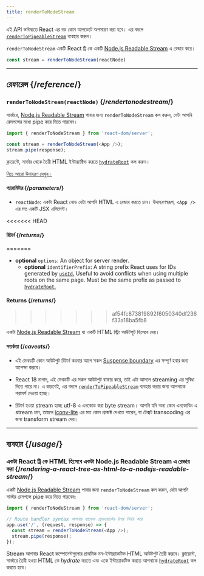 ```yaml
---
title: renderToNodeStream
---
```


<Deprecated>

এই API ভবিষ্যতে React এর বড় কোন আপডেটে অপসারণ করা হবে। এর বদলে [`renderToPipeableStream`](/reference/react-dom/server/renderToPipeableStream) ব্যবহার করুন।

</Deprecated>

<Intro>

`renderToNodeStream` একটি React ট্রি কে একটি [Node.js Readable Stream](https://nodejs.org/api/stream.html#readable-streams) এ রেন্ডার করে।

```js
const stream = renderToNodeStream(reactNode)
```

</Intro>

<InlineToc />

---

## রেফারেন্স {/*reference*/}

### `renderToNodeStream(reactNode)` {/*rendertonodestream*/}

সার্ভারে, [Node.js Readable Stream](https://nodejs.org/api/stream.html#readable-streams) পাবার জন্য `renderToNodeStream` কল করুন, যেটা আপনি রেসপন্সের মধ্যে pipe করে দিতে পারবেন।

```js
import { renderToNodeStream } from 'react-dom/server';

const stream = renderToNodeStream(<App />);
stream.pipe(response);
```

ক্লায়েন্টে, সার্ভার থেকে তৈরী HTML ইন্টার‍্যাক্টিভ করতে [`hydrateRoot`](/reference/react-dom/client/hydrateRoot) কল করুন।

[নিচে আরো উদাহরণ দেখুন।](#usage)

#### প্যারামিটার {/*parameters*/}

* `reactNode`: একটা React নোড যেটা আপনি HTML এ রেন্ডার করতে চান। উদাহরণস্বরূপ, `<App />` এর মত একটি JSX এলিমেন্ট।

<<<<<<< HEAD
#### রিটার্ন {/*returns*/}
=======
* **optional** `options`: An object for server render.
  * **optional** `identifierPrefix`: A string prefix React uses for IDs generated by [`useId`.](/reference/react/useId) Useful to avoid conflicts when using multiple roots on the same page. Must be the same prefix as passed to [`hydrateRoot`.](/reference/react-dom/client/hydrateRoot#parameters)

#### Returns {/*returns*/}
>>>>>>> af54fc873819892f6050340df236f33a18ba5fb8

একটা [Node.js Readable Stream](https://nodejs.org/api/stream.html#readable-streams) যা একটি HTML স্ট্রিং আউটপুট হিসেবে দেয়।

#### সতর্কতা {/*caveats*/}

* এই মেথডটি কোন আউটপুট রিটার্ন করবার আগে সকল [Suspense boundary](/reference/react/Suspense) এর সম্পূর্ণ হবার জন্য অপেক্ষা করবে। 

* React 18 নাগাদ, এই মেথডটি এর সকল আউটপুট বাফার করে, তাই এটা আসলে streaming এর সুবিধা দিতে পারে না। এ কারণেই, এর বদলে  [`renderToPipeableStream`](/reference/react-dom/server/renderToPipeableStream) ব্যবহার করার জন্য আপনাকে পরামর্শ দেওয়া হচ্ছে।

* রিটার্ন হওয়া stream হচ্ছে utf-8 এ এনকোড করা byte stream। আপনি যদি অন্য কোন এনকোডিং এ stream চান, তাহলে [iconv-lite](https://www.npmjs.com/package/iconv-lite) এর মত কোন প্রজেক্ট দেখতে পারেন, যা টেক্সট transcoding এর জন্য transform stream দেয়।

---

## ব্যবহার {/*usage*/}

### একটা React ট্রি কে HTML হিসেবে একটা Node.js Readable Stream এ রেন্ডার করা {/*rendering-a-react-tree-as-html-to-a-nodejs-readable-stream*/}


একটি [Node.js Readable Stream](https://nodejs.org/api/stream.html#readable-streams) পাবার জন্য `renderToNodeStream` কল করুন, যেটা আপনি সার্ভার রেসপন্সে pipe করে দিতে পারবেনঃ

```js {5-6}
import { renderToNodeStream } from 'react-dom/server';

// Route handler syntax আপনার ব্যাকেন্ড ফ্রেমওয়ার্কের উপর নির্ভর করে
app.use('/', (request, response) => {
  const stream = renderToNodeStream(<App />);
  stream.pipe(response);
});
```

Stream আপনার React কম্পোনেন্টগুলোর প্রাথমিক নন-ইন্টার‍্যাকটিভ HTML আউটপুট তৈরী করবে। ক্লায়েন্টে, সার্ভারে তৈরী হওয়া HTML কে *hydrate* করতে এবং একে ইন্টার‍্যাকটিভ করতে আপনাকে  [`hydrateRoot`](/reference/react-dom/client/hydrateRoot) কল করতে হবে।
